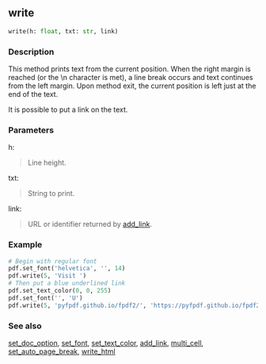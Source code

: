 ## write ##

```python
write(h: float, txt: str, link)
```

### Description ###

This method prints text from the current position. When the right margin is 
reached (or the \n character is met), a line break occurs and text continues 
from the left margin. Upon method exit, the current position is left just at 
the end of the text.

It is possible to put a link on the text.

### Parameters ###

h:
> Line height.

txt:
> String to print.

link:
> URL or identifier returned by [add_link](add_link.md).

### Example ###
```python
# Begin with regular font
pdf.set_font('helvetica', '', 14)
pdf.write(5, 'Visit ')
# Then put a blue underlined link
pdf.set_text_color(0, 0, 255)
pdf.set_font('', 'U')
pdf.write(5, 'pyfpdf.github.io/fpdf2/', 'https://pyfpdf.github.io/fpdf2/')
```

### See also ###

[set_doc_option](set_doc_option.md), [set_font](set_font.md), 
[set_text_color](set_text_color.md), [add_link](add_link.md), 
[multi_cell](multi_cell.md), [set_auto_page_break](set_auto_page_break.md), 
[write_html](write_html.md)
